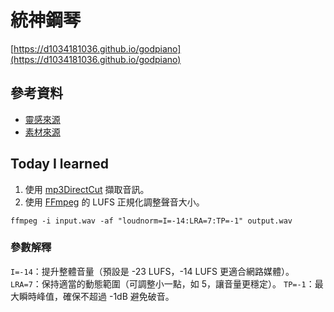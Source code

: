 # 統神鋼琴

[https://d1034181036.github.io/godpiano](https://d1034181036.github.io/godpiano)

## 參考資料
- [靈感來源](https://www.youtube.com/watch?v=kAwXdO7XnHU)
- [素材來源](https://memes.tw/sound?q=%E7%B5%B1%E7%A5%9E)

## Today I learned
1. 使用 [mp3DirectCut](https://mpesch3.de/) 擷取音訊。
2. 使用 [FFmpeg](https://www.ffmpeg.org/) 的 LUFS 正規化調整聲音大小。
```
ffmpeg -i input.wav -af "loudnorm=I=-14:LRA=7:TP=-1" output.wav
```

### 參數解釋
`I=-14`：提升整體音量（預設是 -23 LUFS，-14 LUFS 更適合網路媒體）。
`LRA=7`：保持適當的動態範圍（可調整小一點，如 5，讓音量更穩定）。
`TP=-1`：最大瞬時峰值，確保不超過 -1dB 避免破音。
